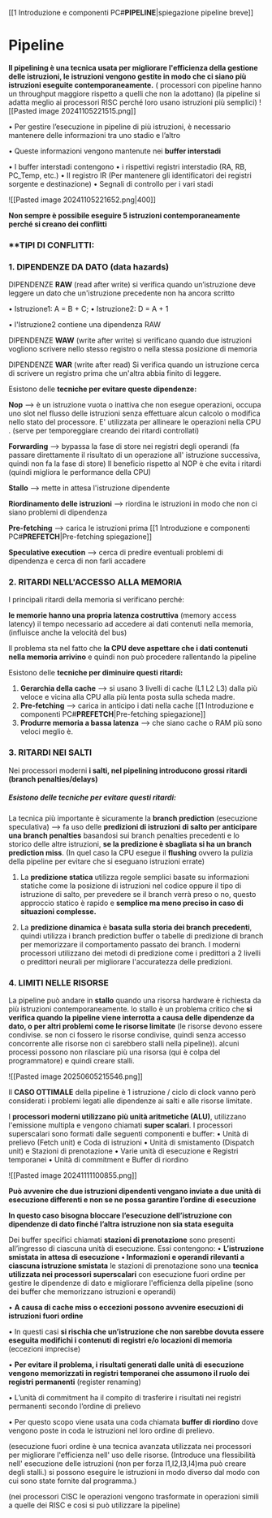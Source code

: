 [[1 Introduzione e componenti PC#**PIPELINE**|spiegazione pipeline breve]]
# Pipeline
**Il pipelining è una tecnica usata per migliorare l'efficienza della gestione delle istruzioni, le istruzioni vengono gestite in modo che ci siano più istruzioni eseguite contemporaneamente.** 
( processori con pipeline hanno un throughput maggiore rispetto a quelli che non la adottano)
(la pipeline si adatta meglio ai processori RISC perché loro usano istruzioni più semplici)
![[Pasted image 20241105221515.png]]


• Per gestire l’esecuzione in pipeline di più istruzioni, è necessario mantenere delle informazioni tra uno stadio e l’altro 

• Queste informazioni vengono mantenute nei **buffer interstadi** 

• I buffer interstadi contengono 
	• i rispettivi registri interstadio (RA, RB, PC_Temp, etc.) 
	• Il registro IR (Per mantenere gli identificatori dei registri sorgente e destinazione) 
	• Segnali di controllo per i vari stadi

![[Pasted image 20241105221652.png|400]]

**Non sempre è possibile eseguire 5 istruzioni contemporaneamente perché si creano dei conflitti**

### **TIPI DI CONFLITTI: 

### 1.  **DIPENDENZE DA DATO (data hazards)** 
DIPENDENZE **RAW** (read after write)
si verifica quando un’istruzione deve leggere un dato che un'istruzione precedente non ha ancora scritto

• Istruzione1: A = B + C; 
• Istruzione2: D = A + 1 

• l'Istruzione2 contiene una dipendenza RAW

DIPENDENZE **WAW** (write after write)
si verificano quando due istruzioni vogliono scrivere nello stesso registro o nella stessa posizione di memoria

DIPENDENZE **WAR** (write after read)
Si verifica quando un istruzione cerca di scrivere un registro prima che un'altra abbia finito di leggere.


Esistono delle **tecniche per evitare queste dipendenze:**

**Nop** --> è un istruzione vuota o inattiva che non esegue operazioni, occupa uno slot nel flusso delle istruzioni senza effettuare alcun calcolo o modifica nello stato del processore. E' utilizzata per allineare le operazioni nella CPU . (serve per temporeggiare creando dei ritardi controllati) 

**Forwarding** --> bypassa la fase di store nei registri degli operandi (fa passare direttamente il risultato di un operazione all' istruzione successiva, quindi non fa la fase di store)
Il beneficio rispetto al NOP è che evita i ritardi (quindi migliora le performance della CPU)

**Stallo** --> mette in attesa l'istruzione dipendente

**Riordinamento delle istruzioni** --> riordina le istruzioni in modo che non ci siano problemi di dipendenza

**Pre-fetching** --> carica le istruzioni prima [[1 Introduzione e componenti PC#**PREFETCH**|Pre-fetching spiegazione]]

**Speculative execution** --> cerca di predire eventuali problemi di dipendenza e cerca di non farli accadere


### 2. **RITARDI NELL'ACCESSO ALLA MEMORIA**
I principali ritardi della memoria si verificano perché:

 **le memorie hanno una propria latenza costruttiva** (memory access latency) il tempo necessario ad accedere ai dati contenuti nella memoria, (influisce anche la velocità del bus)

Il problema sta nel fatto che **la CPU deve aspettare che i dati contenuti nella memoria arrivino** e quindi non può procedere rallentando la pipeline

Esistono delle **tecniche per diminuire questi ritardi:**
1) **Gerarchia della cache** --> si usano 3 livelli di cache (L1 L2 L3) dalla più veloce e vicina alla CPU alla più lenta posta sulla scheda madre.
2) **Pre-fetching** --> carica in anticipo i dati nella cache [[1 Introduzione e componenti PC#**PREFETCH**|Pre-fetching spiegazione]]
3) **Produrre memoria a bassa latenza** --> che siano cache o RAM più sono veloci meglio è.

### 3. **RITARDI NEI SALTI**
Nei processori moderni **i salti, nel pipelining introducono grossi ritardi (branch penalties/delays)**

##### **Esistono delle** **tecniche per evitare questi ritardi:**
La tecnica più importante è sicuramente la **branch prediction** (esecuzione speculativa) --> fa uso delle **predizioni di istruzioni di salto per anticipare una branch penalties** basandosi sui branch penalties precedenti e lo storico delle altre istruzioni, **se la predizione è sbagliata si ha un branch prediction miss**. (In quel caso la CPU esegue il **flushing** ovvero la pulizia della pipeline per evitare che si eseguano istruzioni errate) 
1) La **predizione statica** utilizza regole semplici basate su informazioni statiche come la posizione di istruzioni nel codice oppure il tipo di istruzione di salto, per prevedere se il branch verrà preso o no, questo approccio statico è rapido e **semplice ma meno preciso in caso di situazioni complesse.**

2) La **predizione dinamica** è **basata sulla storia dei branch precedenti**, quindi utilizza i branch prediction buffer o tabelle di predizione di branch per memorizzare il comportamento passato dei branch. I moderni processori utilizzano dei metodi di predizione come i predittori a 2 livelli o predittori neurali per migliorare l'accuratezza delle predizioni.


### 4. **LIMITI NELLE RISORSE**
La pipeline può andare in **stallo** quando una risorsa hardware è richiesta da più istruzioni contemporaneamente.
lo stallo è un problema critico che **si verifica quando la pipeline viene interrotta a causa delle dipendenze da dato, o per altri problemi come le risorse limitate** (le risorse devono essere condivise. se non ci fossero le risorse condivise, quindi senza accesso concorrente alle risorse non ci sarebbero stalli nella pipeline)).
alcuni processi possono non rilasciare più una risorsa (qui è colpa del programmatore) e quindi creare stalli.

![[Pasted image 20250605215546.png]]

Il **CASO OTTIMALE** della pipeline è 1 istruzione / ciclo di clock
vanno però considerati i problemi legati alle dipendenze ai salti e alle risorse limitate.

I **processori moderni utilizzano più unità aritmetiche (ALU)**, utilizzano l'emissione multipla e vengono chiamati **super scalari**.
I processori superscalari sono formati dalle seguenti componenti e buffer: 
• Unità di prelievo (Fetch unit) e Coda di istruzioni 
• Unità di smistamento (Dispatch unit) e Stazioni di prenotazione 
• Varie unità di esecuzione e Registri temporanei 
• Unità di commitment e Buffer di riordino

![[Pasted image 20241111100855.png]]


**Può avvenire che due istruzioni dipendenti vengano inviate a due unità di esecuzione differenti e non se ne possa garantire l’ordine di esecuzione** 

 **In questo caso bisogna bloccare l’esecuzione dell’istruzione con dipendenze di dato finché l’altra istruzione non sia stata eseguita**
 
Dei buffer specifici chiamati **stazioni di prenotazione** sono presenti all’ingresso di ciascuna unità di esecuzione. Essi contengono:
• **L’istruzione smistata in attesa di esecuzione** 
**• Informazioni e operandi rilevanti a ciascuna istruzione smistata**
le stazioni di prenotazione sono una **tecnica** **utilizzata nei processori superscalari** con esecuzione fuori ordine per gestire le dipendenze di dato e migliorare l'efficienza della pipeline (sono dei buffer che memorizzano istruzioni e operandi)


• **A causa di cache miss o eccezioni possono avvenire esecuzioni di istruzioni fuori ordine** 

• In questi casi **si rischia che un’istruzione che non sarebbe dovuta essere eseguita modifichi i contenuti di registri e/o locazioni di memoria** (eccezioni imprecise) 

• **Per evitare il problema, i risultati generati dalle unità di esecuzione vengono memorizzati in registri temporanei che assumono il ruolo dei registri permanenti** (register renaming)

• L’unità di commitment ha il compito di trasferire i risultati nei registri permanenti secondo l’ordine di prelievo 

• Per questo scopo viene usata una coda chiamata **buffer di riordino** dove vengono poste in coda le istruzioni nel loro ordine di prelievo.

(esecuzione fuori ordine è una tecnica avanzata utilizzata nei processori per migliorare l'efficienza nell' uso delle risorse. (Introduce una flessibilità nell' esecuzione delle istruzioni (non per forza I1,I2,I3,I4)ma può creare degli stalli.)
si possono eseguire le istruzioni in modo diverso dal modo con cui sono state fornite dal programma.)

(nei processori CISC le operazioni vengono trasformate in operazioni simili a quelle dei RISC e cosi si può utilizzare la pipeline)




